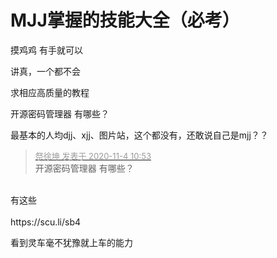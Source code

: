# MJJ掌握的技能大全（必考）


摸鸡鸡 有手就可以

讲真，一个都不会

求相应高质量的教程

开源密码管理器 有哪些？

最基本的人均djj、xjj、图片站，这个都没有，还敢说自己是mjj？？

<div class="quote"><blockquote><font size="2"><a href="https://www.hostloc.com/forum.php?mod=redirect&amp;goto=findpost&amp;pid=9400199&amp;ptid=761558" target="_blank"><font color="#999999">祭徐坤 发表于 2020-11-4 10:53</font></a></font><br />
开源密码管理器 有哪些？</blockquote></div><br />
有这些<br />
<br />
https://scu.li/sb4

<img src="static/image/smiley/yct/010.gif" smilieid="41" border="0" alt="" />看到灵车毫不犹豫就上车的能力
